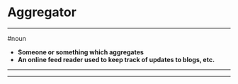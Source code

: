 # Aggregator
---
#noun
- **Someone or something which aggregates**
- **An online feed reader used to keep track of updates to blogs, etc.**
---
---
